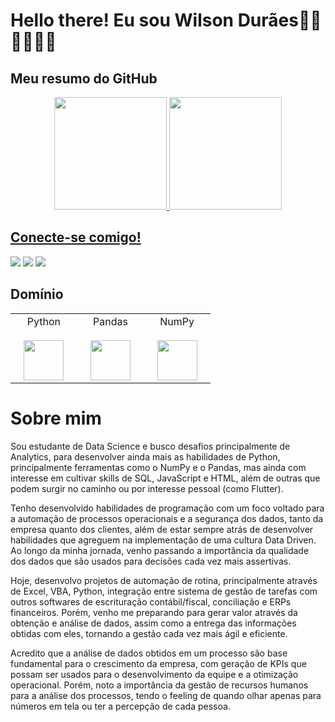 # Hello there! Eu sou Wilson Durães🤘🏽🤘🏽🤘🏽

## Meu resumo do GitHub
<div align="center">
  <a href="https://github.com/WilsonDuraes">
  <img height="180em" src="https://github-readme-stats.vercel.app/api?username=wilsonduraes&show_icons=true&theme=dark&include_all_commits=true&count_private=true"/>
  <img height="180em" src="https://github-readme-stats.vercel.app/api/top-langs/?username=wilsonduraes&layout=compact&langs_count=7&theme=dark"/>
</div>
  
## Conecte-se comigo!
<div> 
  <a href="https://www.linkedin.com/in/rafaella-ballerini-45875016a" target="_blank"><img src="https://img.shields.io/badge/-LinkedIn-%230077B5?style=for-the-badge&logo=linkedin&logoColor=white" target="_blank"></a> 
  <a href = "mailto:contatorafaballerini@gmail.com"><img src="https://img.shields.io/badge/-Gmail-%23333?style=for-the-badge&logo=gmail&logoColor=white" target="_blank"></a>
  <a href="https://instagram.com/wilsonduraes.n" target="_blank"><img src="https://img.shields.io/badge/-Instagram-%23E4405F?style=for-the-badge&logo=instagram&logoColor=black" target="_blank"></a>
</div>
  
## Domínio

<table>
  <tbody>
    <tr valign="top">
      <td width="25%" align="center">
        <span>Python</span><br><br>
        <img height="64px" src="https://cdn.svgporn.com/logos/python.svg">
      </td>
      <td width="25%" align="center">
        <span>Pandas</span><br><br>
        <img height="64px" src="https://pandas.pydata.org/static/img/pandas.svg">
      </td>
      <td width="25%" align="center">
        <span>NumPy</span><br><br>
        <img height="64px" src="https://www.freecodecamp.org/news/content/images/size/w2000/2020/09/numpy-1.png">
      </td>
    </tr>
  </tbody>
</table>

# Sobre mim

Sou estudante de Data Science e busco desafios principalmente de Analytics, para desenvolver ainda mais as habilidades de Python, principalmente ferramentas como o NumPy e o Pandas, mas ainda com interesse em cultivar skills de SQL, JavaScript e HTML, além de outras que podem surgir no caminho ou por interesse pessoal (como Flutter).

Tenho desenvolvido habilidades de programação com um foco voltado para a automação de processos operacionais e a segurança dos dados, tanto da empresa quanto dos clientes, além de estar sempre atrás de desenvolver habilidades que agreguem na implementação de uma cultura Data Driven. Ao longo da minha jornada, venho passando a importância da qualidade dos dados que são usados para decisões cada vez mais assertivas.

Hoje, desenvolvo projetos de automação de rotina, principalmente através de Excel, VBA, Python, integração entre sistema de gestão de tarefas com outros softwares de escrituração contábil/fiscal, conciliação e ERPs financeiros. Porém, venho me preparando para gerar valor através da obtenção e análise de dados, assim como a entrega das informações obtidas com eles, tornando a gestão cada vez mais ágil e eficiente.

Acredito que a análise de dados obtidos em um processo são base fundamental para o crescimento da empresa, com geração de KPIs que possam ser usados para o desenvolvimento da equipe e a otimização operacional. Porém, noto a importância da gestão de recursos humanos para a análise dos processos, tendo o feeling de quando olhar apenas para números em tela ou ter a percepção de cada pessoa.
